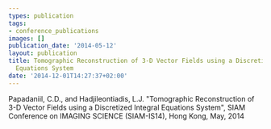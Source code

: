 ```yaml
---
types: publication
tags:
- conference_publications
images: []
publication_date: '2014-05-12'
layout: publication
title: Tomographic Reconstruction of 3-D Vector Fields using a Discretized Integral
  Equations System
date: '2014-12-01T14:27:37+02:00'
---
```

<p>Papadaniil, C.D., and Hadjileontiadis, L.J. "Tomographic Reconstruction of 3-D Vector Fields using a Discretized Integral Equations System", SIAM Conference on IMAGING SCIENCE (SIAM-IS14), Hong Kong, May, 2014</p>
